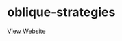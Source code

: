 # oblique-strategies

[View Website](https://amygrahamie.github.io/oblique-stategies/obliquestrategies.html)

